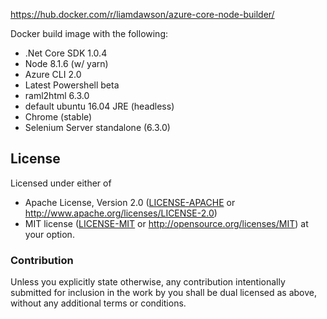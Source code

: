https://hub.docker.com/r/liamdawson/azure-core-node-builder/

Docker build image with the following:

* .Net Core SDK 1.0.4
* Node 8.1.6 (w/ yarn)
* Azure CLI 2.0
* Latest Powershell beta
* raml2html 6.3.0
* default ubuntu 16.04 JRE (headless)
* Chrome (stable)
* Selenium Server standalone (6.3.0)

## License

Licensed under either of
 * Apache License, Version 2.0 ([LICENSE-APACHE](LICENSE-APACHE) or http://www.apache.org/licenses/LICENSE-2.0)
 * MIT license ([LICENSE-MIT](LICENSE-MIT) or http://opensource.org/licenses/MIT)
at your option.

### Contribution

Unless you explicitly state otherwise, any contribution intentionally submitted
for inclusion in the work by you shall be dual licensed as above, without any
additional terms or conditions.
